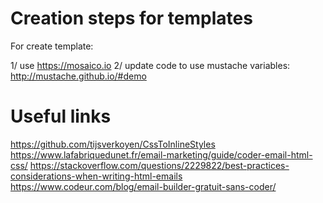 # Creation steps for templates
For create template:

1/ use https://mosaico.io
2/ update code to use mustache variables: http://mustache.github.io/#demo

# Useful links

https://github.com/tijsverkoyen/CssToInlineStyles
https://www.lafabriquedunet.fr/email-marketing/guide/coder-email-html-css/
https://stackoverflow.com/questions/2229822/best-practices-considerations-when-writing-html-emails
https://www.codeur.com/blog/email-builder-gratuit-sans-coder/
